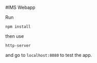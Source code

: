 #IMS Webapp

Run

    npm install

then use 

    http-server

 and go to `localhost:8080` to test the app.

